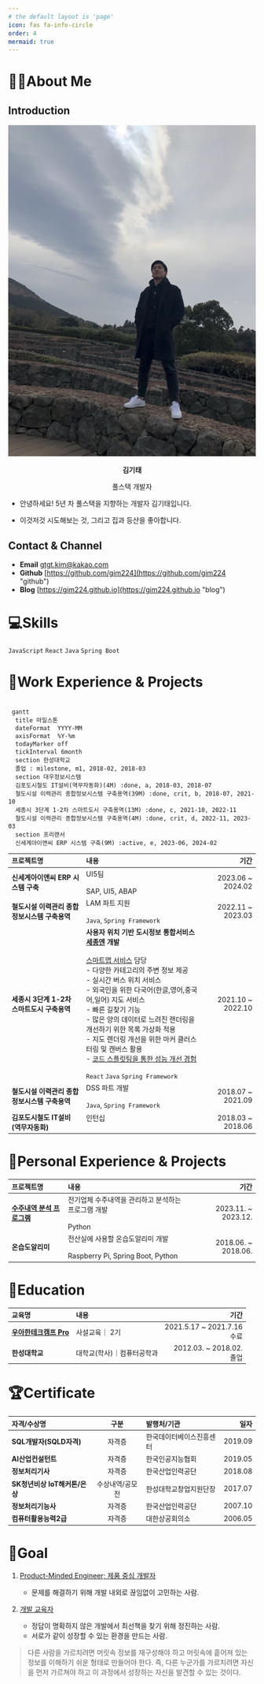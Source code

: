 ```yaml
---
# the default layout is 'page'
icon: fas fa-info-circle
order: 4
mermaid: true
---
```


<!--
> Add Markdown syntax content to file `_tabs/about.md`{: .filepath } and it will show up on this page.
{: .prompt-tip }
-->

# 🙋‍♂️About Me

## Introduction

<center>

![me](/assets/img/김기태.JPG)

<b>김기태</b>

풀스택 개발자

</center>

- 안녕하세요! 5년 차 풀스택을 지향하는 개발자 김기태입니다.

- 이것저것 시도해보는 것, 그리고 집과 등산을 좋아합니다.

## Contact & Channel

- **Email** [gtgt.kim@kakao.com](mailto:gtgt.kim@kakao.com)
- **Github** [https://github.com/gim224](https://github.com/gim224 "github")
- **Blog** [https://gim224.github.io](https://gim224.github.io "blog")

# 💻Skills

`JavaScript` `React` `Java` `Spring Boot`

<!--
## Collaboration & Tools
* VS Code
-->

# 💬Work Experience & Projects

```mermaid

 gantt
  title 마일스톤
  dateFormat  YYYY-MM
  axisFormat  %Y-%m
  todayMarker off
  tickInterval 6month
  section 한성대학교
  졸업 : milestone, m1, 2018-02, 2018-03
  section 대우정보시스템
  김포도시철도 IT설비(역무자동화)(4M) :done, a, 2018-03, 2018-07
  철도시설 이력관리 종합정보시스템 구축용역(39M) :done, crit, b, 2018-07, 2021-10
  세종시 3단계 1-2차 스마트도시 구축용역(13M) :done, c, 2021-10, 2022-11
  철도시설 이력관리 종합정보시스템 구축용역(4M) :done, crit, d, 2022-11, 2023-03
  section 프리랜서
  신세계아이앤씨 ERP 시스템 구축(9M) :active, e, 2023-06, 2024-02
```

| 프로젝트명                                    | 내용                                                                                                                                                                                                                                                                                                                                                                                                                                                                                                                                                                                                          |              기간 |
| :-------------------------------------------- | :------------------------------------------------------------------------------------------------------------------------------------------------------------------------------------------------------------------------------------------------------------------------------------------------------------------------------------------------------------------------------------------------------------------------------------------------------------------------------------------------------------------------------------------------------------------------------------------------------------ | ----------------: |
| **신세계아이앤씨 ERP 시스템 구축**            | UI5팀 <br/><br/> SAP, UI5, ABAP                                                                                                                                                                                                                                                                                                                                                                                                                                                                                                                                                                               | 2023.06 ~ 2024.02 |
| **철도시설 이력관리 종합정보시스템 구축용역** | LAM 파트 지원 <br/><br/> `Java`, `Spring Framework`                                                                                                                                                                                                                                                                                                                                                                                                                                                                                                                                                           | 2022.11 ~ 2023.03 |
| **세종시 3단계 1-2차 스마트도시 구축용역**    | <b>사용자 위치 기반 도시정보 통합서비스 [세종엔](https://sejongn2.kr/) 개발</b> <br/><br/> [스마트맵 서비스](https://sejongn2.kr/m) 담당<br/> - 다양한 카테고리의 주변 정보 제공 <br/>- 실시간 버스 위치 서비스 <br/>- 외국인을 위한 다국어(한글,영어,중국어,일어) 지도 서비스 <br/>- 빠른 길찾기 기능 <br/>- 많은 양의 데이터로 느려진 랜더링을 개선하기 위한 목록 가상화 적용 <br/>- 지도 랜더링 개선을 위한 마커 클러스터링 및 캔버스 활용 <br/>- [코드 스플릿팅을 통한 성능 개선 경험](https://gim224.github.io/posts/%EC%84%B1%EB%8A%A5%EA%B0%9C%EC%84%A0/) <br/><br/> `React` `Java` `Spring Framework` | 2021.10 ~ 2022.10 |
| **철도시설 이력관리 종합정보시스템 구축용역** | DSS 파트 개발 <br/><br/> `Java`, `Spring Framework`                                                                                                                                                                                                                                                                                                                                                                                                                                                                                                                                                           | 2018.07 ~ 2021.09 |
| **김포도시철도 IT설비(역무자동화)**           | 인턴십 <br/><br/>                                                                                                                                                                                                                                                                                                                                                                                                                                                                                                                                                                                             | 2018.03 ~ 2018.06 |

# 💭Personal Experience & Projects

| 프로젝트명                                                                                                                                                 | 내용                                                                           |                기간 |
| :--------------------------------------------------------------------------------------------------------------------------------------------------------- | :----------------------------------------------------------------------------- | ------------------: |
| [**수주내역 분석 프로그램**](https://gim224.github.io/posts/%EC%88%98%EC%A3%BC%EB%82%B4%EC%97%AD-%EB%B6%84%EC%84%9D-%ED%94%84%EB%A1%9C%EA%B7%B8%EB%9E%A8/) | 전기업체 수주내역을 관리하고 분석하는 프로그램 개발 <br/><br/> Python          | 2023.11. ~ 2023.12. |
| **온습도알리미**                                                                                                                                           | 전산실에 사용할 온습도알리미 개발 <br/><br/> Raspberry Pi, Spring Boot, Python | 2018.06. ~ 2018.06. |

<!--
# 🗣️Presentaion & Article
-->

# 🏫Education

| 교육명                                                                     | 내용                       |                             기간 |
| :------------------------------------------------------------------------- | :------------------------- | -------------------------------: |
| [**우아한테크캠프 Pro**](https://edu.nextstep.camp/c/lqsBs7x0/ "nextstep") | 사설교육｜ 2기             | 2021.5.17 ~ 2021.7.16 <br/> 수료 |
| **한성대학교**                                                             | 대학교(학사)｜컴퓨터공학과 |   2012.03. ~ 2018.02. <br/> 졸업 |

# 🏆Certificate

| 자격/수상명                   |      구분       | 발행처/기관              |    일자 |
| :---------------------------- | :-------------: | :----------------------- | ------: |
| **SQL개발자(SQLD자격)**       |     자격증      | 한국데이터베이스진흥센터 | 2019.09 |
| **AI산업컨설턴트**            |     자격증      | 한국인공지능협회         | 2019.05 |
| **정보처리기사**              |     자격증      | 한국산업인력공단         | 2018.08 |
| **SK청년비상 IoT해커톤/은상** | 수상내역/공모전 | 한성대학교창업지원단장   | 2017.07 |
| **정보처리기능사**            |     자격증      | 한국산업인력공단         | 2007.10 |
| **컴퓨터활용능력2급**         |     자격증      | 대한상공회의소           | 2006.05 |

# 🎯Goal

1. [Product-Minded Engineer; 제품 중심 개발자](https://www.integer.blog/product-minded-engineer/)

   - 문제를 해결하기 위해 개발 내외로 끊임없이 고민하는 사람.

2. [개발 교육자](https://youtu.be/ccXMdSM1IRo?si=CgDzUrCjs9p7z4xP)

   - 정답이 명확하지 않은 개발에서 최선책을 찾기 위해 정진하는 사람.
   - 서로가 같이 성장할 수 있는 환경을 만드는 사람.

> 다른 사람을 가르치려면 머릿속 정보를 재구성해야 하고
> 머릿속에 흩어져 있는 정보를 이해하기 쉬운 형태로 만들어야 한다.
> 즉, 다른 누군가를 가르치려면 자신을 먼저 가르쳐야 하고
> 이 과정에서 성장하는 자신을 발견할 수 있는 것이다.
